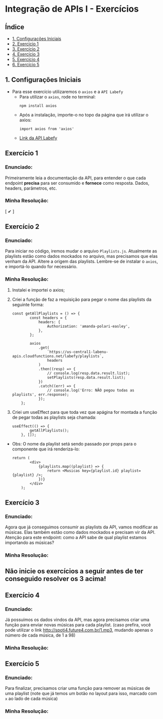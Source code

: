 # Integração de APIs I - Exercícios

## Índice

-   [1. Configurações Iniciais](#1-configurações-iniciais)
-   [2. Exercicio 1](#exercício-1)
-   [3. Exercício 2](#exercício-2)
-   [4. Exercício 3](#exercício-3)
-   [5. Exercício 4](#exercício-4)
-   [6. Exercício 5](#exercício-5)

## 1. Configurações Iniciais

-   Para esse exercício utilizaremos o `axios` e a `API Labefy`
    -   Para utilizar o `axios`, rode no terminal:
        ```
        npm install axios
        ```
    -   Após a instalação, importe-o no topo da página que irá utilizar o axios:
        ```
        import axios from 'axios'
        ```
    -   [Link da API Labefy](https://documenter.getpostman.com/view/7549981/SztBc8eT?version=latest)

## Exercício 1

### Enunciado:

Primeiramente leia a documentação da API, para entender o que cada endpoint **precisa** para ser consumido e **fornece** como resposta. Dados, headers, parâmetros, etc.

### Minha Resolução:

[ ✔ ]

## Exercício 2

### Enunciado:

Para iniciar no código, iremos mudar o arquivo `Playlists.js`. Atualmente as playlists estão como dados mockados no arquivo, mas precisamos que elas venham da API. Altere a origem das playlists. Lembre-se de instalar o `axios`, e importá-lo quando for necessário.

### Minha Resolução:

1. Instalei e importei o axios;
2. Criei a função de faz a requisição para pegar o nome das playlists da seguinte forma:

    ```
    const getAllPlaylists = () => {
            const headers = {
                headers: {
                    Authorization: 'amanda-polari-easley',
                },
            };

            axios
                .get(
                    `https://us-central1-labenu-apis.cloudfunctions.net/labefy/playlists`,
                    headers
                )
                .then((resp) => {
                    // console.log(resp.data.result.list);
                    setPlaylists(resp.data.result.list);
                })
                .catch((err) => {
                    // console.log('Erro: NÃO pegou todas as playlists', err.response);
                });
        };
    ```

3. Criei um useEffect para que toda vez que apágina for montada a função de pegar todas as playlists seja chamada:

    ```
    useEffect(() => {
            getAllPlaylists();
        }, []);
    ```

-   Obs: O nome da playlist setá sendo passado por props para o componente que irá renderiza-lo:
    ```
    return (
            <div>
                {playlists.map((playlist) => {
                    return <Musicas key={playlist.id} playlist={playlist} />;
                })}
            </div>
        );
    ```

## Exercício 3

### Enunciado:

Agora que já conseguimos consumir as playlists da API, vamos modificar as músicas. Elas também estão como dados mockados e precisam vir da API.
Atenção para este endpoint: como a API sabe de qual playlist estamos importando as músicas?

### Minha Resolução:

## Não inicie os exercícios a seguir antes de ter conseguido resolver os 3 acima!

## Exercício 4

### Enunciado:

Já possuímos os dados vindos da API, mas agora precisamos criar uma função para enviar novas músicas para cada playlist.
(caso prefira, você pode utilizar o link http://spoti4.future4.com.br/1.mp3, mudando apenas o número de cada música, de 1 a 98)

### Minha Resolução:

## Exercício 5

### Enunciado:

Para finalizar, precisamos criar uma função para remover as músicas de uma playlist (note que já temos um botão no layout para isso, marcado com `x` ao lado de cada música)

### Minha Resolução:
